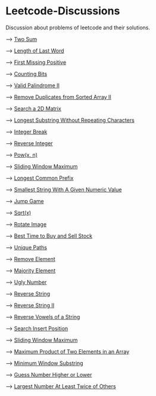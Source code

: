 # Leetcode-Discussions
Discussion about problems of leetcode and their solutions.


--> [Two Sum](https://leetcode.com/problems/two-sum/discuss/1236732/C%2B%2B-oror-O(n)-time-oror-Explained-line-by-line-with-example)

--> [Length of Last Word](https://leetcode.com/problems/length-of-last-word/discuss/1378770/C%2B%2B-oror-Logic-explained-for-beginners-oror-100-fast-0ms-runtime)

--> [First Missing Positive](https://leetcode.com/problems/first-missing-positive/discuss/1163681/Simple-C%2B%2B-oror-faster-than-100.00-oror-O(N)-time-O(N)-memory)

--> [Counting Bits](https://leetcode.com/problems/counting-bits/discuss/1226088/C%2B%2B-oror-Completely-explained-solution-oror-O(n)-time-O(n)-space)

--> [Valid Palindrome II](https://leetcode.com/problems/valid-palindrome-ii/discuss/1343860/C%2B%2B-oror-Logic-explained-with-codes-with-comments-oror-Easy-oror-Explained)

--> [Remove Duplicates from Sorted Array II](https://leetcode.com/problems/remove-duplicates-from-sorted-array-ii/discuss/1182840/Simple-and-easy-C%2B%2B-oror-0-ms-100-faster)

--> [Search a 2D Matrix](https://leetcode.com/problems/search-a-2d-matrix/discuss/1188115/C%2B%2B-oror-0-ms-runtime-100-faster-O(log(mn))-time-oror-Binary-search)

--> [Longest Substring Without Repeating Characters](https://leetcode.com/problems/longest-substring-without-repeating-characters/discuss/1197997/Simple-C%2B%2B-oror-0ms-runtime-faster-than-100-and-Memory-less-than-99.5)

--> [Integer Break](https://leetcode.com/problems/integer-break/discuss/1217369/C%2B%2Boror-Easy-explanation-oror-0ms-runtime-100-faster-just-5-lines-code-no-loop)

--> [Reverse Integer](https://leetcode.com/problems/reverse-integer/discuss/1218440/C%2B%2Boror-0ms-100-faster-oror-Easy-solution-with-string-explained)

--> [Pow(x, n)](https://leetcode.com/problems/powx-n/discuss/1224191/C%2B%2B-oror-0ms-100-faster-oror-O(logn)-time)

--> [Sliding Window Maximum](https://leetcode.com/problems/sliding-window-maximum/discuss/1225378/C%2B%2B-oror-Code-explained-line-by-line-oror-Easy-to-understand)

--> [Longest Common Prefix](https://leetcode.com/problems/longest-common-prefix/discuss/1346449/C%2B%2B-oror-0-ms-100-faster-oror-Clean-Code)
 
--> [ Smallest String With A Given Numeric Value](https://leetcode.com/problems/smallest-string-with-a-given-numeric-value/discuss/1177771/Simple-and-easy-c%2B%2B-beats-96-oror-O(n)-time)

--> [Jump Game](https://leetcode.com/problems/jump-game/discuss/1199878/C%2B%2B-oror-Just-5-lines-code-oror-Easy-to-understand-oror-O(n)-time)

--> [Sqrt(x)](https://leetcode.com/problems/sqrtx/discuss/1224228/C%2B%2B-oror-0ms-100-faster-Solution-oror-Clean-Binary-Search)

--> [Rotate Image](https://leetcode.com/problems/rotate-image/discuss/1234647/C%2B%2B-oror-Code-explained-line-by-line-with-example-oror-O(1)-space)

--> [Best Time to Buy and Sell Stock](https://leetcode.com/problems/best-time-to-buy-and-sell-stock/discuss/1368704/C%2B%2B-oror-Simple-and-Easy-6-lines-code-oror-Greedy)

--> [Unique Paths](https://leetcode.com/problems/unique-paths/discuss/1372551/C%2B%2B-oror-Logic-explained-oror-0ms-fast-code-with-comments)

--> [Remove Element](https://leetcode.com/problems/remove-element/discuss/1405191/C%2B%2B-oror-Code-explained-with-example-oror-100-faster)

--> [Majority Element](https://leetcode.com/problems/majority-element/discuss/1374454/C%2B%2B-oror-Logic-explained-oror-O(n)-time-and-O(1)-space-oror-Easiest-logic)

--> [Ugly Number](https://leetcode.com/problems/ugly-number/discuss/1897011/C%2B%2B-oror-Explained-oror-100-faster) 

--> [Reverse String](https://leetcode.com/problems/reverse-string/discuss/1902757/C%2B%2B-oror-Just-3-lines-oror-Two-Solutions)

--> [Reverse String II](https://leetcode.com/problems/reverse-string-ii/discuss/1902890/C%2B%2B-or-Logic-explained-or-Code-explained-or-Beginner-Friendly)

--> [Reverse Vowels of a String](https://leetcode.com/problems/reverse-vowels-of-a-string/discuss/1902967/C%2B%2B-oror-Logic-Explained-oror-Code-explained-oror-Beginner-Friendly)

--> [Search Insert Position](https://leetcode.com/problems/search-insert-position/discuss/1903422/C%2B%2B-or-Pure-Binary-Search-or-O(logn)-time)

--> [Sliding Window Maximum](https://leetcode.com/problems/sliding-window-maximum/discuss/1907486/C%2B%2B-or-Multiset-or-Clean-Code-with-comments)

--> [Maximum Product of Two Elements in an Array](https://leetcode.com/problems/maximum-product-of-two-elements-in-an-array/discuss/1911826/C%2B%2B-or-Five-Approaches-Explained-with-Code-or-Beginner-Friendly)

--> [Minimum Window Substring](https://leetcode.com/problems/minimum-window-substring/discuss/1913458/Logic-Explained-with-example-or-Time-%3A-O(m%2Bn)-or-Easiest-Approach)

--> [Guess Number Higher or Lower](https://leetcode.com/problems/guess-number-higher-or-lower/discuss/1913743/c-100-faster-clean-code)

--> [Largest Number At Least Twice of Others](https://leetcode.com/problems/largest-number-at-least-twice-of-others/discuss/1914235/One-pass-or-Logic-Explained-or-Code-explained-or-C%2B%2B)
